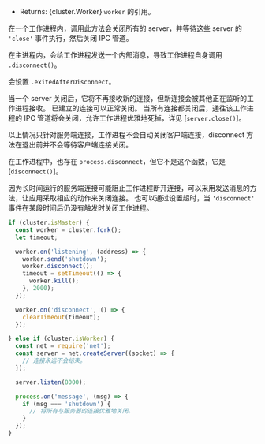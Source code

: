 <!-- YAML
added: v0.7.7
changes:
  - version: v7.3.0
    pr-url: https://github.com/nodejs/node/pull/10019
    description: This method now returns a reference to `worker`.
-->

* Returns: {cluster.Worker} `worker` 的引用。

在一个工作进程内，调用此方法会关闭所有的 server，并等待这些 server 的 `'close'` 事件执行，然后关闭 IPC 管道。

在主进程内，会给工作进程发送一个内部消息，导致工作进程自身调用 `.disconnect()`。

会设置 `.exitedAfterDisconnect`。

当一个 server 关闭后，它将不再接收新的连接，但新连接会被其他正在监听的工作进程接收。
已建立的连接可以正常关闭。
当所有连接都关闭后，通往该工作进程的 IPC 管道将会关闭，允许工作进程优雅地死掉，详见 [`server.close()`]。

以上情况只针对服务端连接，工作进程不会自动关闭客户端连接，disconnect 方法在退出前并不会等待客户端连接关闭。

在工作进程中，也存在 `process.disconnect`，但它不是这个函数，它是 [`disconnect()`]。

因为长时间运行的服务端连接可能阻止工作进程断开连接，可以采用发送消息的方法，让应用采取相应的动作来关闭连接。
也可以通过设置超时，当 `'disconnect'` 事件在某段时间后仍没有触发时关闭工作进程。

```js
if (cluster.isMaster) {
  const worker = cluster.fork();
  let timeout;

  worker.on('listening', (address) => {
    worker.send('shutdown');
    worker.disconnect();
    timeout = setTimeout(() => {
      worker.kill();
    }, 2000);
  });

  worker.on('disconnect', () => {
    clearTimeout(timeout);
  });

} else if (cluster.isWorker) {
  const net = require('net');
  const server = net.createServer((socket) => {
    // 连接永远不会结束。
  });

  server.listen(8000);

  process.on('message', (msg) => {
    if (msg === 'shutdown') {
      // 将所有与服务器的连接优雅地关闭。
    }
  });
}
```

